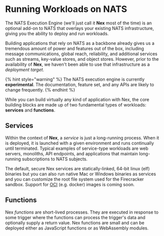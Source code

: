 # Running Workloads on NATS
The NATS Execution Engine (we'll just call it **Nex** most of the time) is an optional add-on to NATS that overlays your existing NATS infrastructure, giving you the ability to deploy and run workloads. 

Building applications that rely on NATS as a backbone already gives us a tremendous amount of power and features out of the box, including message communications, global reach, reliability, and additional services such as streams, key-value stores, and object stores. However, prior to the availability of **Nex**, we haven't been able to use that infrastructure as a _deployment target_.

{% hint style="warning" %}
The NATS execution engine is currently **experimental**. The documentation, feature set, and any APIs are likely to change frequently.
{% endhint %}

While you can build virtually any kind of application with Nex, the core building blocks are made up of two fundamental types of workloads: **services** and **functions**.

## Services
Within the context of **Nex**, a _service_ is just a long-running process. When it is deployed, it is launched with a given environment and runs continually until terminated. Typical examples of service-type workloads are web servers, monoliths, API endpoints, and applications that maintain long-running subscriptions to NATS subjects.

The default, secure Nex services are statically-linked, 64-bit linux (elf) binaries but you can also run native Mac or Windows binaries as services and you can customize the root file system used for the Firecracker sandbox. Support for [OCI](https://opencontainers.org/) (e.g. docker) images is coming soon.

## Functions
Nex _functions_ are short-lived processes. They are executed in response to some trigger where the functions can process the trigger's data and optionally supply a return value. Nex functions are small and can be deployed either as JavaScript functions or as WebAssembly modules.